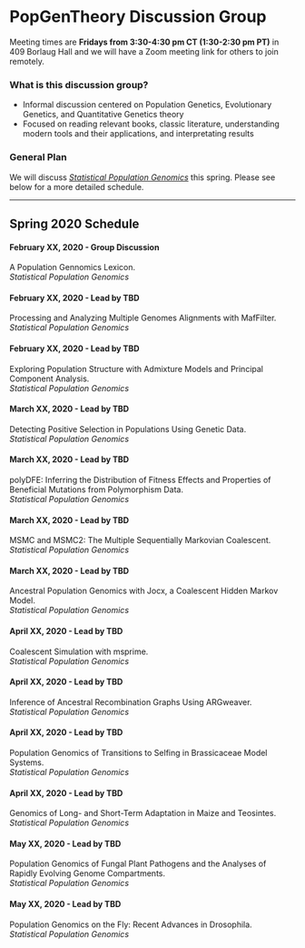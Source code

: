 # PopGenTheory Discussion Group

Meeting times are **Fridays from 3:30-4:30 pm CT (1:30-2:30 pm PT)** in 409 Borlaug Hall and we will have a Zoom meeting link for others to join remotely.

### What is this discussion group?

- Informal discussion centered on Population Genetics, Evolutionary Genetics, and Quantitative Genetics theory
- Focused on reading relevant books, classic literature, understanding modern tools and their applications, and interpretating results

### General Plan

We will discuss [*Statistical Population Genomics*](https://link.springer.com/book/10.1007/978-1-0716-0199-0) this spring. Please see below for a more detailed schedule.

---

## Spring 2020 Schedule

#### February XX, 2020 - Group Discussion

A Population Gennomics Lexicon.<br/>
*Statistical Population Genomics*

#### February XX, 2020 - Lead by TBD

Processing and Analyzing Multiple Genomes Alignments with MafFilter.<br/>
*Statistical Population Genomics*

#### February XX, 2020 - Lead by TBD

Exploring Population Structure with Admixture Models and Principal Component Analysis.<br/>
*Statistical Population Genomics*

#### March XX, 2020 - Lead by TBD

Detecting Positive Selection in Populations Using Genetic Data.<br/>
*Statistical Population Genomics*

#### March XX, 2020 - Lead by TBD

polyDFE: Inferring the Distribution of Fitness Effects and Properties of Beneficial Mutations from Polymorphism Data.<br/>
*Statistical Population Genomics*

#### March XX, 2020 - Lead by TBD

MSMC and MSMC2: The Multiple Sequentially Markovian Coalescent.<br/>
*Statistical Population Genomics*

#### March XX, 2020 - Lead by TBD

Ancestral Population Genomics with Jocx, a Coalescent Hidden Markov Model.<br/>
*Statistical Population Genomics*

#### April XX, 2020 - Lead by TBD

Coalescent Simulation with msprime.<br/>
*Statistical Population Genomics*

#### April XX, 2020 - Lead by TBD

Inference of Ancestral Recombination Graphs Using ARGweaver.<br/>
*Statistical Population Genomics*

#### April XX, 2020 - Lead by TBD

Population Genomics of Transitions to Selfing in Brassicaceae Model Systems.<br/>
*Statistical Population Genomics*

#### April XX, 2020 - Lead by TBD

Genomics of Long- and Short-Term Adaptation in Maize and Teosintes.<br/>
*Statistical Population Genomics*

#### May XX, 2020 - Lead by TBD

Population Genomics of Fungal Plant Pathogens and the Analyses of Rapidly Evolving Genome Compartments.<br/>
*Statistical Population Genomics*

#### May XX, 2020 - Lead by TBD

Population Genomics on the Fly: Recent Advances in Drosophila.<br/>
*Statistical Population Genomics*
